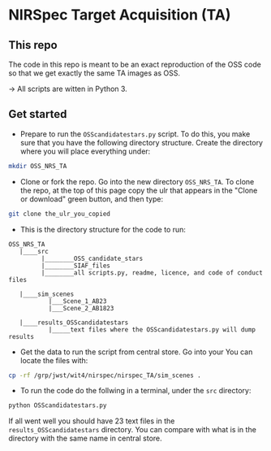 # NIRSpec Target Acquisition (TA)

## This repo

The code in this repo is meant to be an exact reproduction of the OSS code so that we get
exactly the same TA images as OSS. 

-> All scripts are witten in Python 3. 


## Get started


- Prepare to run the ```OSScandidatestars.py``` script. To do this, you make sure that 
you have the following directory structure. Create the directory where you will place
everything under:
```bash
mkdir OSS_NRS_TA
```


- Clone or fork the repo. Go into the new directory ```OSS_NRS_TA```. To clone the repo, 
at the top of this page copy the ulr that appears in the "Clone or download" green 
button, and then type:
```bash
git clone the_ulr_you_copied
```


- This is the directory structure for the code to run:
```
OSS_NRS_TA
   |____src
         |________OSS_candidate_stars
         |________SIAF_files
         |________all scripts.py, readme, licence, and code of conduct files
   
   |____sim_scenes
           |___Scene_1_AB23
           |___Scene_2_AB1823
   
   |____results_OSScandidatestars
           |_____text files where the OSScandidatestars.py will dump results 
```  

- Get the data to run the script from central store. Go into your You can locate the files 
with:
```bash
cp -rf /grp/jwst/wit4/nirspec/nirspec_TA/sim_scenes .
```


- To run the code do the follwing in a terminal, under the ```src``` directory:
```bash
python OSScandidatestars.py
```
If all went well you should have 23 text files in the ```results_OSScandidatestars``` 
directory. You can compare with what is in the directory with the same name in central
store.
